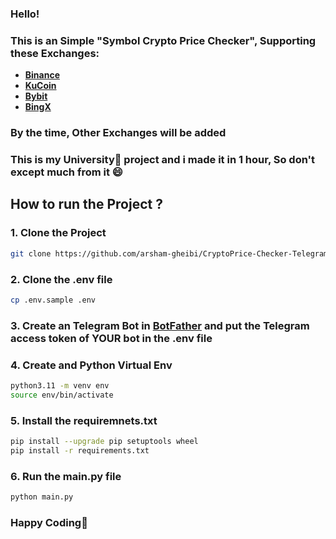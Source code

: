 ### Hello!

### This is an Simple "Symbol Crypto Price Checker", Supporting these Exchanges:

- **[Binance](https://binance.com)**
- **[KuCoin](https://kucoin.com)**
- **[Bybit](https://bybit.com)**
- **[BingX](https://bingx.com)**

### By the time, Other Exchanges will be added

### This is my University🏫 project and i made it in 1 hour, So don't except much from it 😄

## How to run the Project ?

### 1. Clone the Project

```sh
git clone https://github.com/arsham-gheibi/CryptoPrice-Checker-TelegramBot.git
```

### 2. Clone the .env file

```sh
cp .env.sample .env
```

### 3. Create an Telegram Bot in [BotFather](https://t.me/BotFather) and put the Telegram access token of YOUR bot in the .env file

### 4. Create and Python Virtual Env

```sh
python3.11 -m venv env
source env/bin/activate
```

### 5. Install the requiremnets.txt

```sh
pip install --upgrade pip setuptools wheel
pip install -r requirements.txt
```

### 6. Run the main.py file

```sh
python main.py
```

### Happy Coding🎉
